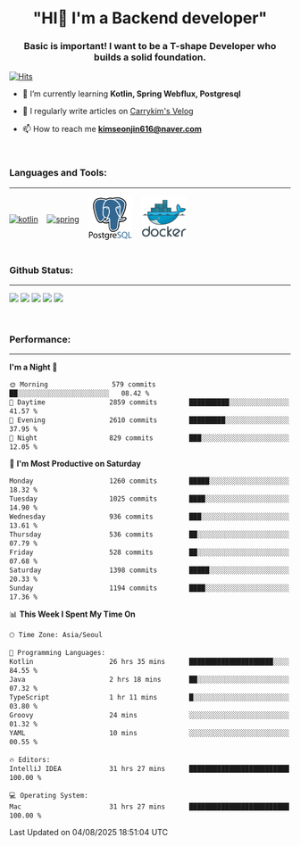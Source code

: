 <h1 align="center">"HI👋 I'm a Backend developer" </h1>
<h3 align="center">Basic is important! I want to be a T-shape Developer who builds a solid foundation.</h3>

[![Hits](https://hits.seeyoufarm.com/api/count/incr/badge.svg?url=https%3A%2F%2Fgithub.com%2Fgimseonjin&count_bg=%2318BFE5&title_bg=%23555555&icon=ko-fi.svg&icon_color=%23E7E7E7&title=hits&edge_flat=false)](https://hits.seeyoufarm.com)

- 🌱 I’m currently learning **Kotlin, Spring Webflux, Postgresql**

- 📝 I regularly write articles on [Carrykim's Velog](https://velog.io/@carrykim)

- 📫 How to reach me **kimseonjin616@naver.com**

<br/>

<h3 align="left">Languages and Tools:</h3>

***

<div style="display: flex; flex-wrap: wrap; gap: 1rem; justify-content: start; align-items: center;">
  <a href="https://kotlinlang.org" target="_blank" rel="noreferrer">
    <img src="https://www.vectorlogo.zone/logos/kotlinlang/kotlinlang-icon.svg" alt="kotlin" style="width: 80px; height: 80px;">
  </a>
  <a href="https://spring.io/" target="_blank" rel="noreferrer">
    <img src="https://www.vectorlogo.zone/logos/springio/springio-icon.svg" alt="spring" style="width: 80px; height: 80px;">
  </a>
  <a href="https://www.postgresql.org" target="_blank" rel="noreferrer">
    <img src="https://raw.githubusercontent.com/devicons/devicon/master/icons/postgresql/postgresql-original-wordmark.svg" alt="postgresql" style="width: 80px; height: 80px;">
  </a>
  <a href="https://www.docker.com/" target="_blank" rel="noreferrer">
    <img src="https://raw.githubusercontent.com/devicons/devicon/master/icons/docker/docker-original-wordmark.svg" alt="docker" style="width: 80px; height: 80px;">
  </a>
</div>


<br/>

<h3 align="left">Github Status:</h3>

***

![](http://github-profile-summary-cards.vercel.app/api/cards/profile-details?username=gimseonjin&theme=nord_bright)
![](http://github-profile-summary-cards.vercel.app/api/cards/repos-per-language?username=gimseonjin&theme=nord_bright)
![](http://github-profile-summary-cards.vercel.app/api/cards/most-commit-language?username=gimseonjin&theme=nord_bright)
![](http://github-profile-summary-cards.vercel.app/api/cards/stats?username=gimseonjin&theme=nord_bright)
![](http://github-profile-summary-cards.vercel.app/api/cards/productive-time?username=gimseonjin&theme=nord_bright&utcOffset=8)


<br/>

<h3 align="left">Performance:</h3>

***

<!--START_SECTION:waka-->
**I'm a Night 🦉** 

```text
🌞 Morning                579 commits         ██░░░░░░░░░░░░░░░░░░░░░░░   08.42 % 
🌆 Daytime                2859 commits        ██████████░░░░░░░░░░░░░░░   41.57 % 
🌃 Evening                2610 commits        █████████░░░░░░░░░░░░░░░░   37.95 % 
🌙 Night                  829 commits         ███░░░░░░░░░░░░░░░░░░░░░░   12.05 % 
```
📅 **I'm Most Productive on Saturday** 

```text
Monday                   1260 commits        █████░░░░░░░░░░░░░░░░░░░░   18.32 % 
Tuesday                  1025 commits        ████░░░░░░░░░░░░░░░░░░░░░   14.90 % 
Wednesday                936 commits         ███░░░░░░░░░░░░░░░░░░░░░░   13.61 % 
Thursday                 536 commits         ██░░░░░░░░░░░░░░░░░░░░░░░   07.79 % 
Friday                   528 commits         ██░░░░░░░░░░░░░░░░░░░░░░░   07.68 % 
Saturday                 1398 commits        █████░░░░░░░░░░░░░░░░░░░░   20.33 % 
Sunday                   1194 commits        ████░░░░░░░░░░░░░░░░░░░░░   17.36 % 
```


📊 **This Week I Spent My Time On** 

```text
🕑︎ Time Zone: Asia/Seoul

💬 Programming Languages: 
Kotlin                   26 hrs 35 mins      █████████████████████░░░░   84.55 % 
Java                     2 hrs 18 mins       ██░░░░░░░░░░░░░░░░░░░░░░░   07.32 % 
TypeScript               1 hr 11 mins        █░░░░░░░░░░░░░░░░░░░░░░░░   03.80 % 
Groovy                   24 mins             ░░░░░░░░░░░░░░░░░░░░░░░░░   01.32 % 
YAML                     10 mins             ░░░░░░░░░░░░░░░░░░░░░░░░░   00.55 % 

🔥 Editors: 
IntelliJ IDEA            31 hrs 27 mins      █████████████████████████   100.00 % 

💻 Operating System: 
Mac                      31 hrs 27 mins      █████████████████████████   100.00 % 
```


 Last Updated on 04/08/2025 18:51:04 UTC
<!--END_SECTION:waka-->

<div align="center">
  
